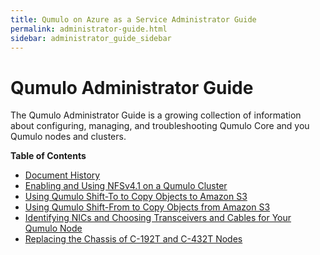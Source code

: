 ```yaml
---
title: Qumulo on Azure as a Service Administrator Guide
permalink: administrator-guide.html
sidebar: administrator_guide_sidebar
---
```


# Qumulo Administrator Guide
The Qumulo Administrator Guide is a growing collection of information about configuring, managing, and troubleshooting Qumulo Core and you Qumulo nodes and clusters.

**Table of Contents**
* [Document History](/administrator-guide-document-history.md)
* [Enabling and Using NFSv4.1 on a Qumulo Cluster](/nfs4.1-enabling-using.md)
* [Using Qumulo Shift-To to Copy Objects to Amazon S3](/shift-to-s3.md)
* [Using Qumulo Shift-From to Copy Objects from Amazon S3](/shift-from-s3.md)
* [Identifying NICs and Choosing Transceivers and Cables for Your Qumulo Node](/nics-transceivers-cables.md)
* [Replacing the Chassis of C-192T and C-432T Nodes](/c-192t-c-432t-chassis-replacement.md)
